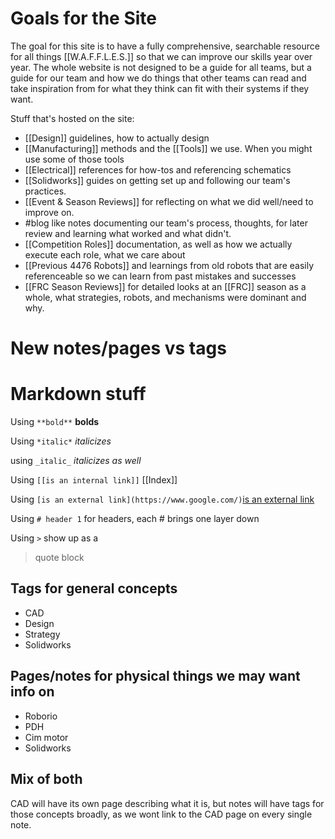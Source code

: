# Goals for the Site

The goal for this site is to have a fully comprehensive, searchable resource for all things [[W.A.F.F.L.E.S.]] so that we can improve our skills year over year. The whole website is not designed to be a guide for all teams, but a guide for our team and how we do things that other teams can read and take inspiration from for what they think can fit with their systems if they want.

Stuff that's hosted on the site:

- [[Design]] guidelines, how to actually design
- [[Manufacturing]] methods and the [[Tools]] we use. When you might use some of those tools
- [[Electrical]] references for how-tos and referencing schematics
- [[Solidworks]] guides on getting set up and following our team's practices.
- [[Event & Season Reviews]] for reflecting on what we did well/need to improve on.
- #blog like notes documenting our team's process, thoughts, for later review and learning what worked and what didn't.
- [[Competition Roles]] documentation, as well as how we actually execute each role, what we care about
- [[Previous 4476 Robots]] and learnings from old robots that are easily referenceable so we can learn from past mistakes and successes
- [[FRC Season Reviews]] for detailed looks at an [[FRC]] season as a whole, what strategies, robots, and mechanisms were dominant and why.
# New notes/pages vs tags

# Markdown stuff

Using `**bold**` **bolds**

Using `*italic*` *italicizes*

using `_italic_` _italicizes as well_

Using `[[is an internal link]]` [[Index]]

Using `[is an external link](https://www.google.com/)`[is an external link](https://www.google.com/)

Using `# header 1` for headers, each # brings one layer down

Using `>` show up as a 

> quote block
## Tags for general concepts

- CAD
- Design
- Strategy
- Solidworks
## Pages/notes for physical things we may want info on

- Roborio
- PDH
- Cim motor
- Solidworks

## Mix of both

CAD will have its own page describing what it is, but notes will have tags for those concepts broadly, as we wont link to the CAD page on every single note.